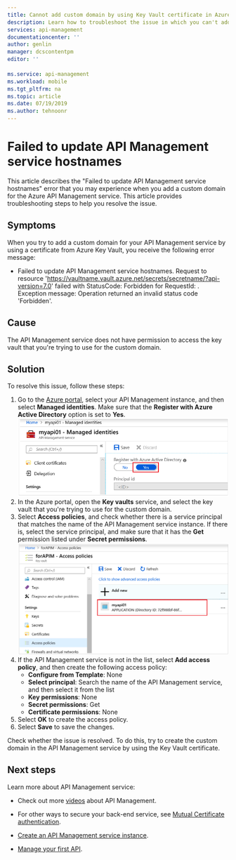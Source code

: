 ```yaml
---
title: Cannot add custom domain by using Key Vault certificate in Azure API Management| Microsoft Docs
description: Learn how to troubleshoot the issue in which you can't add a custom domain in Azure API Management by using a key vault certificate.
services: api-management
documentationcenter: ''
author: genlin
manager: dcscontentpm
editor: ''

ms.service: api-management
ms.workload: mobile
ms.tgt_pltfrm: na
ms.topic: article
ms.date: 07/19/2019
ms.author: tehnoonr
---
```


# Failed to update API Management service hostnames

This article describes the "Failed to update API Management service hostnames" error that you may experience when you add a custom domain for the Azure API Management service. This article provides troubleshooting steps to help you resolve the issue.

## Symptoms

When you try to add a custom domain for your API Management service by using a certificate from Azure Key Vault, you receive the following error message:

- Failed to update API Management service hostnames. Request to resource 'https://vaultname.vault.azure.net/secrets/secretname/?api-version=7.0' failed with StatusCode: Forbidden for RequestId: . Exception message: Operation returned an invalid status code 'Forbidden'.

## Cause

The API Management service does not have permission to access the key vault that you're trying to use for the custom domain.

## Solution

To resolve this issue, follow these steps:

1. Go to the [Azure portal](Https://portal.azure.com), select your API Management instance, and then select **Managed identities**. Make sure that the **Register with Azure Active Directory** option is set to **Yes**. 
    ![Registering with Azure Active Director](./media/api-management-troubleshoot-cannot-add-custom-domain/register-with-aad.png)
1. In the Azure portal, open the **Key vaults** service, and select the key vault that you're trying to use for the custom domain.
1. Select **Access policies**, and check whether there is a service principal that matches the name of the API Management service instance. If there is, select the service principal, and make sure that it has the **Get** permission listed under **Secret permissions**.  
    ![Adding access policy for service principal](./media/api-management-troubleshoot-cannot-add-custom-domain/access-policy.png)
1. If the API Management service is not in the list, select **Add access policy**, and then create the following access policy:
    - **Configure from Template**: None
    - **Select principal**: Search the name of the API Management service, and then select it from the list
    - **Key permissions**: None
    - **Secret permissions**: Get
    - **Certificate permissions**: None
1. Select **OK** to create the access policy.
1. Select **Save** to save the changes.

Check whether the issue is resolved. To do this, try to create the custom domain in the API Management service by using the Key Vault certificate.

## Next steps
Learn more about API Management service:

- Check out more [videos](https://azure.microsoft.com/documentation/videos/index/?services=api-management) about API Management.
* For other ways to secure your back-end service, see [Mutual Certificate authentication](api-management-howto-mutual-certificates.md).

* [Create an API Management service instance](get-started-create-service-instance.md).
* [Manage your first API](import-and-publish.md).